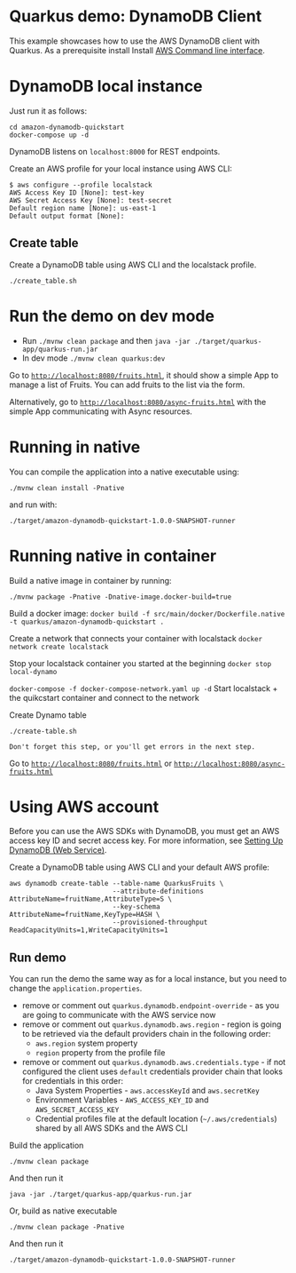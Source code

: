 # Quarkus demo: DynamoDB Client

This example showcases how to use the AWS DynamoDB client with Quarkus. As a prerequisite install Install [AWS Command line interface](https://docs.aws.amazon.com/cli/latest/userguide/cli-chap-install.html).

# DynamoDB local instance

Just run it as follows:
```
cd amazon-dynamodb-quickstart
docker-compose up -d
```

DynamoDB listens on `localhost:8000` for REST endpoints.

Create an AWS profile for your local instance using AWS CLI:

```
$ aws configure --profile localstack
AWS Access Key ID [None]: test-key
AWS Secret Access Key [None]: test-secret
Default region name [None]: us-east-1
Default output format [None]:
```

## Create table

Create a DynamoDB table using AWS CLI and the localstack profile.
```
./create_table.sh
```

# Run the demo on dev mode

- Run `./mvnw clean package` and then `java -jar ./target/quarkus-app/quarkus-run.jar`
- In dev mode `./mvnw clean quarkus:dev`

Go to [`http://localhost:8080/fruits.html`](http://localhost:8080/fruits.html), it should show a simple App to manage a list of Fruits. 
You can add fruits to the list via the form.

Alternatively, go to [`http://localhost:8080/async-fruits.html`](http://localhost:8080/async-fruits.html) with the simple App communicating with Async resources.

# Running in native

You can compile the application into a native executable using:

`./mvnw clean install -Pnative`

and run with:

`./target/amazon-dynamodb-quickstart-1.0.0-SNAPSHOT-runner` 


# Running native in container

Build a native image in container by running:

`./mvnw package -Pnative -Dnative-image.docker-build=true`

Build a docker image:
`docker build -f src/main/docker/Dockerfile.native -t quarkus/amazon-dynamodb-quickstart .`

Create a network that connects your container with localstack
`docker network create localstack`

Stop your localstack container you started at the beginning
`docker stop local-dynamo`

`
docker-compose -f docker-compose-network.yaml up -d
`
Start localstack + the quikcstart container and connect to the network

Create Dynamo table
```
./create-table.sh

Don't forget this step, or you'll get errors in the next step.
```

Go to [`http://localhost:8080/fruits.html`](http://localhost:8080/fruits.html) or [`http://localhost:8080/async-fruits.html`](http://localhost:8080/async-fruits.html)

# Using AWS account

Before you can use the AWS SDKs with DynamoDB, you must get an AWS access key ID and secret access key. 
For more information, see [Setting Up DynamoDB (Web Service)](https://docs.aws.amazon.com/amazondynamodb/latest/developerguide/SettingUp.DynamoWebService.html).

Create a DynamoDB table using AWS CLI and your default AWS profile:

```
aws dynamodb create-table --table-name QuarkusFruits \
                          --attribute-definitions AttributeName=fruitName,AttributeType=S \
                          --key-schema AttributeName=fruitName,KeyType=HASH \
                          --provisioned-throughput ReadCapacityUnits=1,WriteCapacityUnits=1
```

## Run demo

You can run the demo the same way as for a local instance, but you need to change the `application.properties`.

- remove or comment out `quarkus.dynamodb.endpoint-override` - as you are going to communicate with the AWS service now
- remove or comment out `quarkus.dynamodb.aws.region` - region is going to be retrieved via the default providers chain in the following order:
    - `aws.region` system property
    - `region` property from the profile file
- remove or comment out `quarkus.dynamodb.aws.credentials.type` - if not configured the client uses `default` credentials provider chain that looks for credentials in this order:
    - Java System Properties - `aws.accessKeyId` and `aws.secretKey`
    - Environment Variables - `AWS_ACCESS_KEY_ID` and `AWS_SECRET_ACCESS_KEY`
    - Credential profiles file at the default location (`~/.aws/credentials`) shared by all AWS SDKs and the AWS CLI
    
Build the application

`./mvnw clean package`
 
And then run it

`java -jar ./target/quarkus-app/quarkus-run.jar`

Or, build as native executable

`./mvnw clean package -Pnative` 

And then run it

`./target/amazon-dynamodb-quickstart-1.0.0-SNAPSHOT-runner` 

